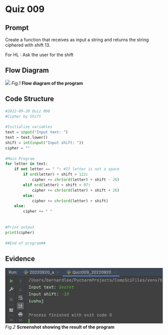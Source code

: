 # Quiz 009

## Prompt
Create a function that receives as input a string and returns the string ciphered with shift 13.

For HL :  Ask the user for the shift

## Flow Diagram
![](Quiz009_FlowDiagram.jpg)
*Fig.1* **Flow diagram of the program**

## Code Structure 
```.py
#2022-09-20 Quiz 008
#Cipher by Shift

#Initialize variables
text = input("Input text: ")
text = text.lower()
shift = int(input("Input shift: "))
cipher = ""

#Main Program
for letter in text:
    if not letter == " ": #If letter is not a space
        if ord(letter) + shift > 122:
            cipher += chr(ord(letter) + shift - 26)
        elif ord(letter) + shift < 97:
            cipher += chr(ord(letter) + shift + 26)
        else:
            cipher += chr(ord(letter) + shift)
    else:
        cipher += " "


#Print output
print(cipher)

##End of program##
```

## Evidence
![](Quiz009_Evidence.jpg)
*Fig.2* **Screenshot showing the result of the program**
